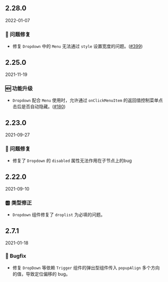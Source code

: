 ## 2.28.0

2022-01-07

### 🐛 问题修复

- 修复 `Dropdown` 中的 `Menu` 无法通过 `style` 设置宽度的问题。([#399](https://github.com/arco-design/arco-design/pull/399))

## 2.25.0

2021-11-19

### 🆕 功能升级

- `Dropdown` 配合 `Menu` 使用时，允许通过 `onClickMenuItem` 的返回值控制菜单点击后是否自动隐藏。([#180](https://github.com/arco-design/arco-design/pull/180))

## 2.23.0

2021-09-27

### 🐛 问题修复

- 修复了 `Dropdown` 的 `disabled` 属性无法作用在子节点上的bug

## 2.22.0

2021-09-10

### 🆎 类型修正

- `Dropdown` 组件修复了 `droplist` 为必填的问题。

## 2.7.1

2021-01-18

### 🐛 Bugfix

- 修复 `DropDown` 等依赖 `Trigger` 组件的弹出型组件传入 `popupAlign` 多个方向的值，导致定位偏移的 bug。

